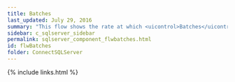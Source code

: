 ```yaml
---
title: ﻿Batches
last_updated: July 29, 2016
summary: "This flow shows the rate at which <uicontrol>Batches</uicontrol> of SQL statements are being submitted to SQL Server for execution."
sidebar: c_sqlserver_sidebar
permalink: sqlserver_component_flwbatches.html
id: flwBatches
folder: ConnectSQLServer
---
```


{% include links.html %}
